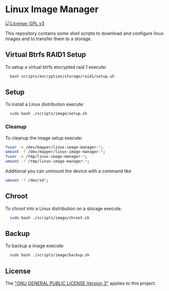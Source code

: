 # Linux Image Manager
[![License: GPL v3](https://img.shields.io/badge/License-GPL%20v3-blue.svg)](./LICENSE.txt) 

This repository contains some shell scripts to download and configure linux images and to transfer them to a storage.

## Virtual Btrfs RAID1 Setup

To setup a virtual btrfs encrypted raid 1 execute: 

```bash
  bash scripts/encryption/storage/raid1/setup.sh
```

## Setup

To install a Linux distribution execute:

```bash
  sudo bash ./scripts/image/setup.sh
```

### Cleanup

To cleanup the image setup execute:
```bash
fuser -k /dev/mapper/linux-image-manager-*; 
umount -f /dev/mapper/linux-image-manager-*; 
fuser -k /tmp/linux-image-manager-*; 
umount -f /tmp/linux-image-manager-*;
```

Additional you can unmount the device with a command like

```bash
umount -f /dev/sd*;
```

## Chroot

To chroot into a Linux distribution on a storage execute:

```bash
  sudo bash ./scripts/image/chroot.sh
```

## Backup

To backup a image execute:

```bash
  sudo bash ./scripts/image/backup.sh
```

## License

The ["GNU GENERAL PUBLIC LICENSE Version 3"](./LICENSE.txt) applies to this project.
